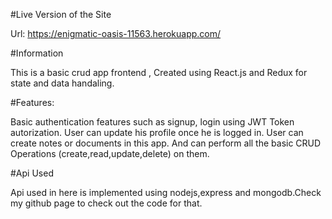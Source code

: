 
#Live Version of the Site

Url: https://enigmatic-oasis-11563.herokuapp.com/

#Information

This is a basic crud app frontend , Created using React.js and Redux for state and data handaling.

#Features:

Basic authentication features such as signup, login using JWT Token autorization. User can update his profile once he is logged in. 
User can create notes or documents in this app. And can perform all the basic CRUD Operations (create,read,update,delete) on them.

#Api Used 

Api used in here is implemented using nodejs,express and mongodb.Check my github page to check out the code for that.
